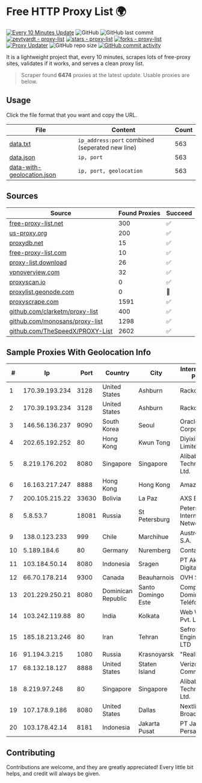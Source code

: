 
# Free HTTP Proxy List 🌍

[![Every 10 Minutes Update](https://github.com/mertguvencli/http-proxy-list/actions/workflows/main.yml/badge.svg?branch=main)](https://github.com/mertguvencli/http-proxy-list/actions/workflows/main.yml)
![GitHub](https://img.shields.io/github/license/mertguvencli/http-proxy-list)
![GitHub last commit](https://img.shields.io/github/last-commit/mertguvencli/http-proxy-list)
[![zevtyardt - proxy-list](https://img.shields.io/static/v1?label=zevtyardt&message=proxy-list&color=blue&logo=github)](https://github.com/zevtyardt/proxy-list "Go to GitHub repo")
[![stars - proxy-list](https://img.shields.io/github/stars/zevtyardt/proxy-list?style=social)](https://github.com/zevtyardt/proxy-list)
[![forks - proxy-list](https://img.shields.io/github/forks/zevtyardt/proxy-list?style=social)](https://github.com/zevtyardt/proxy-list)
[![Proxy Updater](https://github.com/zevtyardt/proxy-list/workflows/Proxy%20Updater/badge.svg)](https://github.com/zevtyardt/proxy-list/actions?query=workflow:"Proxy+Updater")
![GitHub repo size](https://img.shields.io/github/repo-size/zevtyardt/proxy-list)
[![GitHub commit activity](https://img.shields.io/github/commit-activity/m/zevtyardt/proxy-list?logo=commits)](https://github.com/zevtyardt/proxy-list/commits/main)

It is a lightweight project that, every 10 minutes, scrapes lots of free-proxy sites, validates if it works, and serves a clean proxy list.

> Scraper found **6474** proxies at the latest update. Usable proxies are below.

## Usage

Click the file format that you want and copy the URL.

|File|Content|Count|
|----|-------|-----|
|[data.txt](https://raw.githubusercontent.com/mertguvencli/http-proxy-list/main/proxy-list/data.txt)|`ip_address:port` combined (seperated new line)|563|
|[data.json](https://raw.githubusercontent.com/mertguvencli/http-proxy-list/main/proxy-list/data.json)|`ip, port`|563|
|[data-with-geolocation.json](https://raw.githubusercontent.com/mertguvencli/http-proxy-list/main/proxy-list/data-with-geolocation.json)|`ip, port, geolocation`|563|

## Sources

|Source|Found Proxies|Succeed|
|------|-------------|-------|
|[free-proxy-list.net](https://free-proxy-list.net)|300|✅|
|[us-proxy.org](https://www.us-proxy.org)|200|✅|
|[proxydb.net](http://proxydb.net)|15|✅|
|[free-proxy-list.com](https://free-proxy-list.com/?page=&port=&type%5B%5D=http&type%5B%5D=https&up_time=0&search=Search)|10|✅|
|[proxy-list.download](https://www.proxy-list.download/HTTP)|26|✅|
|[vpnoverview.com](https://vpnoverview.com/privacy/anonymous-browsing/free-proxy-servers)|32|✅|
|[proxyscan.io](https://www.proxyscan.io)|0|✅|
|[proxylist.geonode.com](https://proxylist.geonode.com/api/proxy-list?limit=300&page=1&sort_by=lastChecked&sort_type=desc&protocols=http,https)|0|🚫|
|[proxyscrape.com](https://api.proxyscrape.com/v2/?request=displayproxies&protocol=http&timeout=10000&country=all&ssl=all&anonymity=all)|1591|✅|
|[github.com/clarketm/proxy-list](https://raw.githubusercontent.com/clarketm/proxy-list/master/proxy-list-raw.txt)|400|✅|
|[github.com/monosans/proxy-list](https://raw.githubusercontent.com/monosans/proxy-list/main/proxies/http.txt)|1298|✅|
|[github.com/TheSpeedX/PROXY-List](https://raw.githubusercontent.com/TheSpeedX/PROXY-List/master/http.txt)|2602|✅|


## Sample Proxies With Geolocation Info

|#|Ip|Port|Country|City|Internet Service Provider|
|-|--|----|-------|----|-------------------------|
|1|170.39.193.234|3128|United States|Ashburn|Rackdog, LLC|
|2|170.39.193.234|3128|United States|Ashburn|Rackdog, LLC|
|3|146.56.136.237|9090|South Korea|Seoul|Oracle Corporation|
|4|202.65.192.252|80|Hong Kong|Kwun Tong|Diyixian.com Limited|
|5|8.219.176.202|8080|Singapore|Singapore|Alibaba (US) Technology Co., Ltd.|
|6|16.163.217.247|8888|Hong Kong|Hong Kong|Amazon.com|
|7|200.105.215.22|33630|Bolivia|La Paz|AXS Bolivia S. A.|
|8|5.8.53.7|18081|Russia|St Petersburg|Petersburg Internet Network ltd|
|9|138.0.123.233|999|Chile|Marchihue|Austro Internet S.A.|
|10|5.189.184.6|80|Germany|Nuremberg|Contabo GmbH|
|11|103.184.50.14|8080|Indonesia|Sragen|PT Aktech Digital Solutions|
|12|66.70.178.214|9300|Canada|Beauharnois|OVH SAS|
|13|201.229.250.21|8080|Dominican Republic|Santo Domingo Este|Compañía Dominicana de Teléfonos S. A.|
|14|103.242.119.88|80|India|Kolkata|Web Werks India Pvt. Ltd.|
|15|185.18.213.246|80|Iran|Tehran|Sefroyek Pardaz Engineering Co. LTD|
|16|91.194.3.215|1080|Russia|Krasnoyarsk|"RealHost" Ltd|
|17|68.132.18.127|8888|United States|Staten Island|Verizon Communications|
|18|8.219.97.248|80|Singapore|Singapore|Alibaba (US) Technology Co., Ltd.|
|19|107.178.9.186|8080|United States|Dallas|Nextlink Broadband|
|20|103.178.42.14|8181|Indonesia|Jakarta Pusat|PT Jaring Solusi Persada|



## Contributing

Contributions are welcome, and they are greatly appreciated! Every
little bit helps, and credit will always be given.

